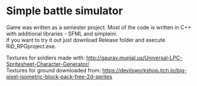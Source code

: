 # Simple battle simulator
Game was written as a semester project. Most of the code is written in C++ with additional libraries - SFML and simpleini.<br>
If you want to try it out just download Release folder and execute RiD_RPGproject.exe.<br>

Textures for soldiers made with: http://gaurav.munjal.us/Universal-LPC-Spritesheet-Character-Generator/ <br>
Textures for ground downloaded from: https://devilsworkshop.itch.io/big-pixel-isometric-block-pack-free-2d-sprites <br>
